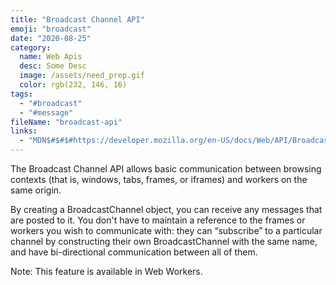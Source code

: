 ```yaml
---
title: "Broadcast Channel API"
emoji: "broadcast"
date: "2020-08-25"
category:
  name: Web Apis
  desc: Some Desc
  image: /assets/need_prep.gif
  color: rgb(232, 146, 16)
tags:
  - "#broadcast"
  - "#message"
fileName: "broadcast-api"
links: 
  - "MDN$#$#$#https://developer.mozilla.org/en-US/docs/Web/API/Broadcast_Channel_API"
---
```

The Broadcast Channel API allows basic communication between browsing contexts (that is, windows, tabs, frames, or iframes) and workers on the same origin.

By creating a BroadcastChannel object, you can receive any messages that are posted to it. You don't have to maintain a reference to the frames or workers you wish to communicate with: they can “subscribe” to a particular channel by constructing their own BroadcastChannel with the same name, and have bi-directional communication between all of them.

Note: This feature is available in Web Workers.